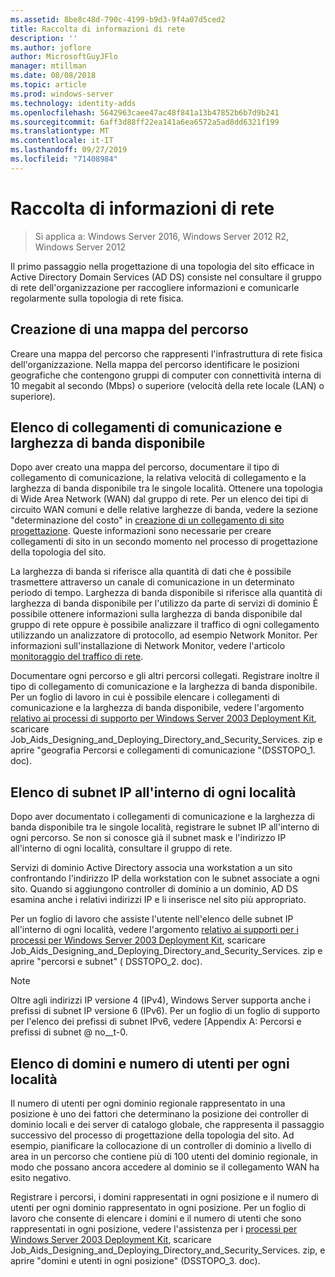 ```yaml
---
ms.assetid: 8be8c48d-790c-4199-b9d3-9f4a07d5ced2
title: Raccolta di informazioni di rete
description: ''
ms.author: joflore
author: MicrosoftGuyJFlo
manager: mtillman
ms.date: 08/08/2018
ms.topic: article
ms.prod: windows-server
ms.technology: identity-adds
ms.openlocfilehash: 5642963caee47ac48f841a13b47852b6b7d9b241
ms.sourcegitcommit: 6aff3d88ff22ea141a6ea6572a5ad8dd6321f199
ms.translationtype: MT
ms.contentlocale: it-IT
ms.lasthandoff: 09/27/2019
ms.locfileid: "71408984"
---
```

# <a name="collecting-network-information"></a>Raccolta di informazioni di rete

>Si applica a: Windows Server 2016, Windows Server 2012 R2, Windows Server 2012

Il primo passaggio nella progettazione di una topologia del sito efficace in Active Directory Domain Services (AD DS) consiste nel consultare il gruppo di rete dell'organizzazione per raccogliere informazioni e comunicarle regolarmente sulla topologia di rete fisica.  
  
## <a name="creating-a-location-map"></a>Creazione di una mappa del percorso

Creare una mappa del percorso che rappresenti l'infrastruttura di rete fisica dell'organizzazione. Nella mappa del percorso identificare le posizioni geografiche che contengono gruppi di computer con connettività interna di 10 megabit al secondo (Mbps) o superiore (velocità della rete locale (LAN) o superiore).  
  
## <a name="listing-communication-links-and-available-bandwidth"></a>Elenco di collegamenti di comunicazione e larghezza di banda disponibile

Dopo aver creato una mappa del percorso, documentare il tipo di collegamento di comunicazione, la relativa velocità di collegamento e la larghezza di banda disponibile tra le singole località. Ottenere una topologia di Wide Area Network (WAN) dal gruppo di rete. Per un elenco dei tipi di circuito WAN comuni e delle relative larghezze di banda, vedere la sezione "determinazione del costo" in [creazione di un collegamento di sito progettazione](../../ad-ds/plan/Creating-a-Site-Link-Design.md). Queste informazioni sono necessarie per creare collegamenti di sito in un secondo momento nel processo di progettazione della topologia del sito.  
  
La larghezza di banda si riferisce alla quantità di dati che è possibile trasmettere attraverso un canale di comunicazione in un determinato periodo di tempo. Larghezza di banda disponibile si riferisce alla quantità di larghezza di banda disponibile per l'utilizzo da parte di servizi di dominio È possibile ottenere informazioni sulla larghezza di banda disponibile dal gruppo di rete oppure è possibile analizzare il traffico di ogni collegamento utilizzando un analizzatore di protocollo, ad esempio Network Monitor. Per informazioni sull'installazione di Network Monitor, vedere l'articolo [monitoraggio del traffico di rete](https://go.microsoft.com/fwlink/?LinkId=107058).  
  
Documentare ogni percorso e gli altri percorsi collegati. Registrare inoltre il tipo di collegamento di comunicazione e la larghezza di banda disponibile. Per un foglio di lavoro in cui è possibile elencare i collegamenti di comunicazione e la larghezza di banda disponibile, vedere l'argomento [relativo ai processi di supporto per Windows Server 2003 Deployment Kit](https://go.microsoft.com/fwlink/?LinkID=102558), scaricare Job_Aids_Designing_and_Deploying_Directory_and_Security_Services. zip e aprire "geografia Percorsi e collegamenti di comunicazione "(DSSTOPO_1. doc).  
  
## <a name="listing-ip-subnets-within-each-location"></a>Elenco di subnet IP all'interno di ogni località

Dopo aver documentato i collegamenti di comunicazione e la larghezza di banda disponibile tra le singole località, registrare le subnet IP all'interno di ogni percorso. Se non si conosce già il subnet mask e l'indirizzo IP all'interno di ogni località, consultare il gruppo di rete.  
  
Servizi di dominio Active Directory associa una workstation a un sito confrontando l'indirizzo IP della workstation con le subnet associate a ogni sito. Quando si aggiungono controller di dominio a un dominio, AD DS esamina anche i relativi indirizzi IP e li inserisce nel sito più appropriato.  
  
Per un foglio di lavoro che assiste l'utente nell'elenco delle subnet IP all'interno di ogni località, vedere l'argomento [relativo ai supporti per i processi per Windows Server 2003 Deployment Kit](https://go.microsoft.com/fwlink/?LinkID=102558), scaricare Job_Aids_Designing_and_Deploying_Directory_and_Security_Services. zip e aprire "percorsi e subnet" ( DSSTOPO_2. doc).  
  
> [!NOTE]  
> Oltre agli indirizzi IP versione 4 (IPv4), Windows Server supporta anche i prefissi di subnet IP versione 6 (IPv6). Per un foglio di un foglio di supporto per l'elenco dei prefissi di subnet IPv6, vedere [Appendix A: Percorsi e prefissi di subnet @ no__t-0.  

## <a name="listing-domains-and-number-of-users-for-each-location"></a>Elenco di domini e numero di utenti per ogni località

Il numero di utenti per ogni dominio regionale rappresentato in una posizione è uno dei fattori che determinano la posizione dei controller di dominio locali e dei server di catalogo globale, che rappresenta il passaggio successivo del processo di progettazione della topologia del sito. Ad esempio, pianificare la collocazione di un controller di dominio a livello di area in un percorso che contiene più di 100 utenti del dominio regionale, in modo che possano ancora accedere al dominio se il collegamento WAN ha esito negativo.  
  
Registrare i percorsi, i domini rappresentati in ogni posizione e il numero di utenti per ogni dominio rappresentato in ogni posizione. Per un foglio di lavoro che consente di elencare i domini e il numero di utenti che sono rappresentati in ogni posizione, vedere l'assistenza per i [processi per Windows Server 2003 Deployment Kit](https://go.microsoft.com/fwlink/?LinkID=102558), scaricare Job_Aids_Designing_and_Deploying_Directory_and_Security_Services. zip, e aprire "domini e utenti in ogni posizione" (DSSTOPO_3. doc).  

